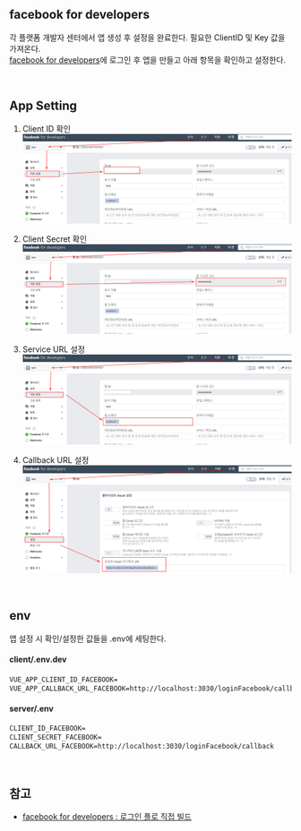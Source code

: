 ## facebook for developers
각 플랫폼 개발자 센터에서 앱 생성 후 설정을 완료한다. 필요한 ClientID 및 Key 값을 가져온다.  
[facebook for developers](https://developers.facebook.com/apps/)에 로그인 후 앱을 만들고 아래 항목을 확인하고 설정한다.

<br>

## App Setting
 
1. Client ID 확인
![Client ID 확인](./img/img_client_id_facebook.png)

2. Client Secret 확인
![Client Secret 확인](./img/img_client_secret_facebook.png)

3. Service URL 설정
![Service URL 설정](./img/img_service_url_facebook.png)

4. Callback URL 설정
![Callback URL 설정](./img/img_callback_url_facebook.png)

<br>

## env
앱 설정 시 확인/설정한 값들을 .env에 세팅한다.  

#### client/.env.dev
```
VUE_APP_CLIENT_ID_FACEBOOK=
VUE_APP_CALLBACK_URL_FACEBOOK=http://localhost:3030/loginFacebook/callback
```

#### server/.env
```
CLIENT_ID_FACEBOOK=
CLIENT_SECRET_FACEBOOK=
CALLBACK_URL_FACEBOOK=http://localhost:3030/loginFacebook/callback
```

<br>

## 참고
- [facebook for developers : 로그인 플로 직접 빌드](https://developers.facebook.com/docs/facebook-login/manually-build-a-login-flow?locale=ko_KR)